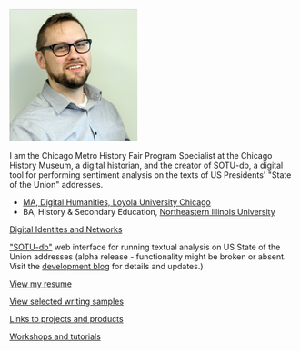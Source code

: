 <link rel="shortcut icon" type="image/x-icon" href="tm-icon.png">

![headshot of Tyler Monaghan](img/biopic2.png "headshot")

I am the Chicago Metro History Fair Program Specialist at the Chicago History Museum, a digital historian, and the creator of SOTU-db, a digital tool for performing sentiment analysis on the texts of US Presidents' "State of the Union" addresses.

- [MA, Digital Humanities, Loyola University Chicago](https://luc.edu/ctsdh/academics/maindigitalhumanities/)
- BA, History & Secondary Education, [Northeastern Illinois University](https://www.neiu.edu/)

[Digital Identites and Networks](docs/digital-identities.md)

["SOTU-db"](http://www.sotu-db.com) web interface for running textual analysis on US State of the Union addresses (alpha release - functionality might be broken or absent. Visit the [development blog](http://blog.sotu-db.com) for details and updates.)

[View my resume](docs/TMonaghan-Resume.pdf)

[View selected writing samples](/samples/samples.md)

[Links to projects and products](/samples/links.md)

[Workshops and tutorials](/docs/workshops.md)
